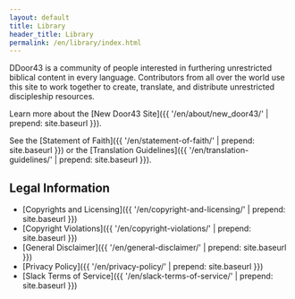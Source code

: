 ```yaml
---
layout: default
title: Library
header_title: Library
permalink: /en/library/index.html
---
```

<script src="https://cdnjs.cloudflare.com/ajax/libs/react/15.4.2/react.js" charset="utf-8"></script>
<script src="https://cdnjs.cloudflare.com/ajax/libs/react/15.4.2/react-dom.js" charset="utf-8"></script>
<script src="https://cdnjs.cloudflare.com/ajax/libs/babel-standalone/6.21.1/babel.min.js" charset="utf-8"></script>

<style>
        .quiz {
            display: block;
            background: linear-gradient(to bottom, #2a86d6 0%,#7db9e8 100%);
            padding: 40px;
            color: #ffffff;
        }

        .quiz button {
            display: block;
            margin-bottom: 10px;
            color: #000000;
        }

        .quiz .correct {
            background-color: #ffffff;
            padding: 5px;
            color: #11AF08;
            font-weight: bold;
        }

        .quiz .incorrect {
            background-color: #ffffff;
            padding: 5px;
            color: #FF0C0C;
            font-weight: bold;
        }
    </style>

<script type="text/babel">
class Quiz extends React.Component {
	constructor(props) {
    	super(props);
    	this.state = {
        	correct: null
        };
    }
    
    answer(correct) {
    	this.setState({
        	correct
        });
    }

    render() {
    	let question = null;
        if (this.state.correct === null) {
            question = <div>
                <button onClick={() => this.answer(false)}>a) A graph database query language</button>
                <button onClick={() => this.answer(true)}>b) An API query language</button>
                <button onClick={() => this.answer(false)}>c) A graph drawing API</button>
        	</div>;
        }
        let answer = null;
        if (this.state.correct === true) {
        	answer = <div className="correct">Correct! It is an API query language</div>;
        } else if (this.state.correct === false) {
        	answer = <div className="incorrect">Nope! It's actually an API query language</div>;
        }
        
        return <div className="quiz">
            <p>What is GraphQL?</p>
            {question}
            {answer}
        </div>;
    }
}
ReactDOM.render(
    <Quiz />,
    document.getElementById('quiz')
);
</script>

DDoor43 is a community of people interested in furthering unrestricted biblical content in every language. Contributors from all over the world use this site to work together to create, translate, and distribute unrestricted discipleship resources.

Learn more about the [New Door43 Site]({{ '/en/about/new_door43/' | prepend: site.baseurl }}).

See the [Statement of Faith]({{ '/en/statement-of-faith/' | prepend: site.baseurl }}) or the [Translation Guidelines]({{ '/en/translation-guidelines/' | prepend: site.baseurl }}).

## Legal Information

* [Copyrights and Licensing]({{ '/en/copyright-and-licensing/' | prepend: site.baseurl }})
* [Copyright Violations]({{ '/en/copyright-violations/' | prepend: site.baseurl }})
* [General Disclaimer]({{ '/en/general-disclaimer/' | prepend: site.baseurl }})
* [Privacy Policy]({{ '/en/privacy-policy/' | prepend: site.baseurl }})
* [Slack Terms of Service]({{ '/en/slack-terms-of-service/' | prepend: site.baseurl }})
